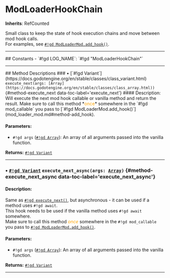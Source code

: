 # ModLoaderHookChain
**Inherits**: RefCounted


Small class to keep the state of hook execution chains and move between mod hook calls.  
For examples, see [`#!gd ModLoaderMod.add_hook()`](mod_loader_mod.md#method-add_hook).
<hr style="border-width: thick">
## Constants
- `#!gd LOG_NAME`: `#!gd "ModLoaderHookChain"`
<hr style="border-width: thick">
## Method Descriptions
### • [`#!gd Variant`](https://docs.godotengine.org/en/stable/classes/class_variant.html) <code class="highlight">execute_next(args: [Array](https://docs.godotengine.org/en/stable/classes/class_array.html))</code> {#method-execute_next data-toc-label='execute_next'}
#### Description:
Will execute the next mod hook callable or vanilla method and return the result.  
Make sure to call this method *<span style="color: orange">once</span>* somewhere in the `#!gd mod_callable` you pass to [`#!gd ModLoaderMod.add_hook()`](mod_loader_mod.md#method-add_hook). 

#### Parameters:
  
- `#!gd args` ([`#!gd Array`](https://docs.godotengine.org/en/stable/classes/class_array.html)): An array of all arguments passed into the vanilla function. 

**Returns:**
 [`#!gd Variant`](https://docs.godotengine.org/en/stable/classes/class_variant.html)


***
### • [`#!gd Variant`](https://docs.godotengine.org/en/stable/classes/class_variant.html) <code class="highlight">execute_next_async(args: [Array](https://docs.godotengine.org/en/stable/classes/class_array.html))</code> {#method-execute_next_async data-toc-label='execute_next_async'}
#### Description:
Same as [`#!gd execute_next()`](#method-execute_next), but asynchronous - it can be used if a method uses `#!gd await`.   
This hook needs to be used if the vanilla method uses `#!gd await` somewhere.   
Make sure to call this method *<span style="color: orange">once</span>* somewhere in the `#!gd mod_callable` you pass to [`#!gd ModLoaderMod.add_hook()`](mod_loader_mod.md#method-add_hook). 

#### Parameters:
  
- `#!gd args` ([`#!gd Array`](https://docs.godotengine.org/en/stable/classes/class_array.html)): An array of all arguments passed into the vanilla function. 

**Returns:**
 [`#!gd Variant`](https://docs.godotengine.org/en/stable/classes/class_variant.html)


***
